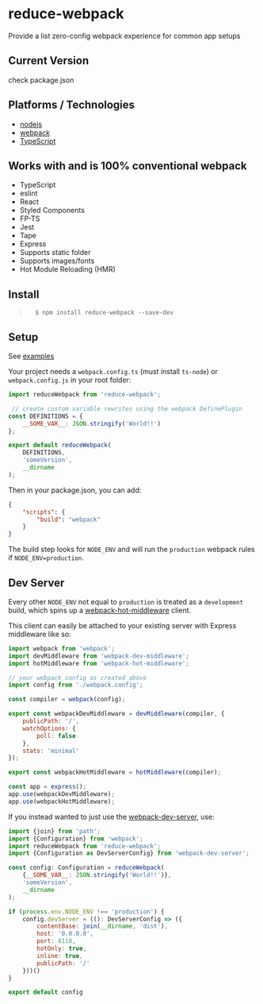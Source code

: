 # reduce-webpack
Provide a list zero-config webpack experience for common app setups

## Current Version
check package.json

## Platforms / Technologies
* [nodejs](https://nodejs.org/)
* [webpack](https://webpack.js.org/)
* [TypeScript](https://typescriptlang.org/)

## Works with and is 100% conventional webpack
- TypeScript
- eslint
- React
- Styled Components
- FP-TS
- Jest
- Tape
- Express
- Supports static folder
- Supports images/fonts
- Hot Module Reloading (HMR)

## Install
>       $ npm install reduce-webpack --save-dev


## Setup
See [examples](./examples)

Your project needs a `webpack.config.ts` (must install `ts-node`) or `webpack.config.js` in your root folder:
```javascript
import reduceWebpack from 'reduce-webpack';

 // create custom variable rewrites using the webpack DefinePlugin
const DEFINITIONS = {
	__SOME_VAR__: JSON.stringify('World!!')
};

export default reduceWebpack(
	DEFINITIONS,
	'someVersion',
	__dirname
);
```

Then in your package.json, you can add:
```JSON
{
	"scripts": {
		"build": "webpack"
	}
}
```

The build step looks for `NODE_ENV` and will run the `production` webpack rules if `NODE_ENV=production`.

## Dev Server
Every other `NODE_ENV` not equal to `production` is treated as a `development` build, which spins up a [webpack-hot-middleware](https://github.com/webpack-contrib/webpack-hot-middleware) client.

This client can easily be attached to your existing server with Express middleware like so:
```javascript
import webpack from 'webpack';
import devMiddleware from 'webpack-dev-middleware';
import hotMiddleware from 'webpack-hot-middleware';

// your webpack config as created above
import config from './webpack.config';

const compiler = webpack(config);

export const webpackDevMiddleware = devMiddleware(compiler, {
	publicPath: '/',
	watchOptions: {
		poll: false
	},
	stats: 'minimal'
});

export const webpackHotMiddleware = hotMiddleware(compiler);

const app = express();
app.use(webpackDevMiddleware);
app.use(webpackHotMiddleware);
```

If you instead wanted to just use the [webpack-dev-server](), use:
```javascript
import {join} from 'path';
import {Configuration} from 'webpack';
import reduceWebpack from 'reduce-webpack';
import {Configuration as DevServerConfig} from 'webpack-dev-server';

const config: Configuration = reduceWebpack(
	{__SOME_VAR__: JSON.stringify('World!!')},
	'someVersion',
	__dirname
);

if (process.env.NODE_ENV !== 'production') {
	config.devServer = ((): DevServerConfig => ({
		contentBase: join(__dirname, 'dist'),
		host: '0.0.0.0',
		port: 8118,
		hotOnly: true,
		inline: true,
		publicPath: '/'
	}))()
}

export default config
```
